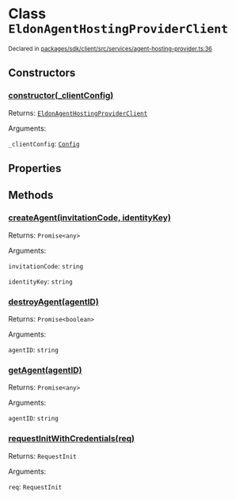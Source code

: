# Class `EldonAgentHostingProviderClient`
<sub>Declared in [packages/sdk/client/src/services/agent-hosting-provider.ts:36](https://github.com/dxos/dxos/blob/29a91026f/packages/sdk/client/src/services/agent-hosting-provider.ts#L36)</sub>




## Constructors
### [constructor(_clientConfig)](https://github.com/dxos/dxos/blob/29a91026f/packages/sdk/client/src/services/agent-hosting-provider.ts#L38)




Returns: <code>[EldonAgentHostingProviderClient](/api/@dxos/client/classes/EldonAgentHostingProviderClient)</code>

Arguments: 

`_clientConfig`: <code>[Config](/api/@dxos/react-client/classes/Config)</code>



## Properties


## Methods
### [createAgent(invitationCode, identityKey)](https://github.com/dxos/dxos/blob/29a91026f/packages/sdk/client/src/services/agent-hosting-provider.ts#L60)




Returns: <code>Promise&lt;any&gt;</code>

Arguments: 

`invitationCode`: <code>string</code>

`identityKey`: <code>string</code>


### [destroyAgent(agentID)](https://github.com/dxos/dxos/blob/29a91026f/packages/sdk/client/src/services/agent-hosting-provider.ts#L119)




Returns: <code>Promise&lt;boolean&gt;</code>

Arguments: 

`agentID`: <code>string</code>


### [getAgent(agentID)](https://github.com/dxos/dxos/blob/29a91026f/packages/sdk/client/src/services/agent-hosting-provider.ts#L88)




Returns: <code>Promise&lt;any&gt;</code>

Arguments: 

`agentID`: <code>string</code>


### [requestInitWithCredentials(req)](https://github.com/dxos/dxos/blob/29a91026f/packages/sdk/client/src/services/agent-hosting-provider.ts#L50)




Returns: <code>RequestInit</code>

Arguments: 

`req`: <code>RequestInit</code>


